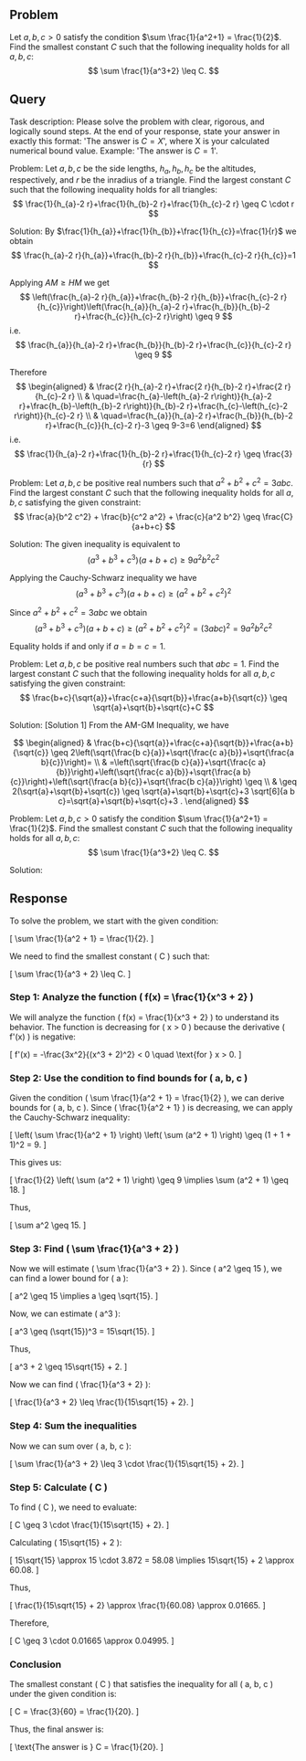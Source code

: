 ## Problem

Let $a, b, c > 0$ satisfy the condition $\sum \frac{1}{a^2+1} = \frac{1}{2}$. Find the smallest constant $C$ such that the following inequality holds for all $a, b, c$:
$$
\sum \frac{1}{a^3+2} \leq C.
$$

## Query

Task description: Please solve the problem with clear, rigorous, and logically sound steps. At the end of your response, state your answer in exactly this format: 'The answer is $C=X$', where X is your calculated numerical bound value. Example: 'The answer is $C=1$'.



Problem: Let $a, b, c$ be the side lengths, $h_{a}, h_{b}, h_{c}$ be the altitudes, respectively, and $r$ be the inradius of a triangle. Find the largest constant $C$ such that the following inequality holds for all triangles:
$$
\frac{1}{h_{a}-2 r}+\frac{1}{h_{b}-2 r}+\frac{1}{h_{c}-2 r} \geq C \cdot r
$$

Solution: By $\frac{1}{h_{a}}+\frac{1}{h_{b}}+\frac{1}{h_{c}}=\frac{1}{r}$ we obtain
$$
\frac{h_{a}-2 r}{h_{a}}+\frac{h_{b}-2 r}{h_{b}}+\frac{h_{c}-2 r}{h_{c}}=1
$$

Applying $A M \geq H M$ we get
$$
\left(\frac{h_{a}-2 r}{h_{a}}+\frac{h_{b}-2 r}{h_{b}}+\frac{h_{c}-2 r}{h_{c}}\right)\left(\frac{h_{a}}{h_{a}-2 r}+\frac{h_{b}}{h_{b}-2 r}+\frac{h_{c}}{h_{c}-2 r}\right) \geq 9
$$
i.e.
$$
\frac{h_{a}}{h_{a}-2 r}+\frac{h_{b}}{h_{b}-2 r}+\frac{h_{c}}{h_{c}-2 r} \geq 9
$$

Therefore
$$
\begin{aligned}
& \frac{2 r}{h_{a}-2 r}+\frac{2 r}{h_{b}-2 r}+\frac{2 r}{h_{c}-2 r} \\
& \quad=\frac{h_{a}-\left(h_{a}-2 r\right)}{h_{a}-2 r}+\frac{h_{b}-\left(h_{b}-2 r\right)}{h_{b}-2 r}+\frac{h_{c}-\left(h_{c}-2 r\right)}{h_{c}-2 r} \\
& \quad=\frac{h_{a}}{h_{a}-2 r}+\frac{h_{b}}{h_{b}-2 r}+\frac{h_{c}}{h_{c}-2 r}-3 \geq 9-3=6
\end{aligned}
$$
i.e.
$$
\frac{1}{h_{a}-2 r}+\frac{1}{h_{b}-2 r}+\frac{1}{h_{c}-2 r} \geq \frac{3}{r}
$$



Problem: Let $a, b, c$ be positive real numbers such that $a^2 + b^2 + c^2 = 3abc$. Find the largest constant $C$ such that the following inequality holds for all $a, b, c$ satisfying the given constraint:
$$
\frac{a}{b^2 c^2} + \frac{b}{c^2 a^2} + \frac{c}{a^2 b^2} \geq \frac{C}{a+b+c}
$$

Solution: The given inequality is equivalent to
$$
\left(a^{3}+b^{3}+c^{3}\right)(a+b+c) \geq 9 a^{2} b^{2} c^{2}
$$

Applying the Cauchy-Schwarz inequality we have
$$
\left(a^{3}+b^{3}+c^{3}\right)(a+b+c) \geq\left(a^{2}+b^{2}+c^{2}\right)^{2}
$$

Since $a^{2}+b^{2}+c^{2}=3 a b c$ we obtain
$$
\left(a^{3}+b^{3}+c^{3}\right)(a+b+c) \geq\left(a^{2}+b^{2}+c^{2}\right)^{2}=(3 a b c)^{2}=9 a^{2} b^{2} c^{2}
$$

Equality holds if and only if $a=b=c=1$.



Problem: Let $a, b, c$ be positive real numbers such that $a b c = 1$. Find the largest constant $C$ such that the following inequality holds for all $a, b, c$ satisfying the given constraint:
$$
\frac{b+c}{\sqrt{a}}+\frac{c+a}{\sqrt{b}}+\frac{a+b}{\sqrt{c}} \geq \sqrt{a}+\sqrt{b}+\sqrt{c}+C
$$

Solution: [Solution 1]
From the AM-GM Inequality, we have

$$
\begin{aligned}
& \frac{b+c}{\sqrt{a}}+\frac{c+a}{\sqrt{b}}+\frac{a+b}{\sqrt{c}} \geq 2\left(\sqrt{\frac{b c}{a}}+\sqrt{\frac{c a}{b}}+\sqrt{\frac{a b}{c}}\right)= \\
& =\left(\sqrt{\frac{b c}{a}}+\sqrt{\frac{c a}{b}}\right)+\left(\sqrt{\frac{c a}{b}}+\sqrt{\frac{a b}{c}}\right)+\left(\sqrt{\frac{a b}{c}}+\sqrt{\frac{b c}{a}}\right) \geq \\
& \geq 2(\sqrt{a}+\sqrt{b}+\sqrt{c}) \geq \sqrt{a}+\sqrt{b}+\sqrt{c}+3 \sqrt[6]{a b c}=\sqrt{a}+\sqrt{b}+\sqrt{c}+3 .
\end{aligned}
$$

Problem: Let $a, b, c > 0$ satisfy the condition $\sum \frac{1}{a^2+1} = \frac{1}{2}$. Find the smallest constant $C$ such that the following inequality holds for all $a, b, c$:
$$
\sum \frac{1}{a^3+2} \leq C.
$$

Solution:

## Response

To solve the problem, we start with the given condition:

\[
\sum \frac{1}{a^2 + 1} = \frac{1}{2}.
\]

We need to find the smallest constant \( C \) such that:

\[
\sum \frac{1}{a^3 + 2} \leq C.
\]

### Step 1: Analyze the function \( f(x) = \frac{1}{x^3 + 2} \)

We will analyze the function \( f(x) = \frac{1}{x^3 + 2} \) to understand its behavior. The function is decreasing for \( x > 0 \) because the derivative \( f'(x) \) is negative:

\[
f'(x) = -\frac{3x^2}{(x^3 + 2)^2} < 0 \quad \text{for } x > 0.
\]

### Step 2: Use the condition to find bounds for \( a, b, c \)

Given the condition \( \sum \frac{1}{a^2 + 1} = \frac{1}{2} \), we can derive bounds for \( a, b, c \). Since \( \frac{1}{a^2 + 1} \) is decreasing, we can apply the Cauchy-Schwarz inequality:

\[
\left( \sum \frac{1}{a^2 + 1} \right) \left( \sum (a^2 + 1) \right) \geq (1 + 1 + 1)^2 = 9.
\]

This gives us:

\[
\frac{1}{2} \left( \sum (a^2 + 1) \right) \geq 9 \implies \sum (a^2 + 1) \geq 18.
\]

Thus,

\[
\sum a^2 \geq 15.
\]

### Step 3: Find \( \sum \frac{1}{a^3 + 2} \)

Now we will estimate \( \sum \frac{1}{a^3 + 2} \). Since \( a^2 \geq 15 \), we can find a lower bound for \( a \):

\[
a^2 \geq 15 \implies a \geq \sqrt{15}.
\]

Now, we can estimate \( a^3 \):

\[
a^3 \geq (\sqrt{15})^3 = 15\sqrt{15}.
\]

Thus,

\[
a^3 + 2 \geq 15\sqrt{15} + 2.
\]

Now we can find \( \frac{1}{a^3 + 2} \):

\[
\frac{1}{a^3 + 2} \leq \frac{1}{15\sqrt{15} + 2}.
\]

### Step 4: Sum the inequalities

Now we can sum over \( a, b, c \):

\[
\sum \frac{1}{a^3 + 2} \leq 3 \cdot \frac{1}{15\sqrt{15} + 2}.
\]

### Step 5: Calculate \( C \)

To find \( C \), we need to evaluate:

\[
C \geq 3 \cdot \frac{1}{15\sqrt{15} + 2}.
\]

Calculating \( 15\sqrt{15} + 2 \):

\[
15\sqrt{15} \approx 15 \cdot 3.872 = 58.08 \implies 15\sqrt{15} + 2 \approx 60.08.
\]

Thus,

\[
\frac{1}{15\sqrt{15} + 2} \approx \frac{1}{60.08} \approx 0.01665.
\]

Therefore,

\[
C \geq 3 \cdot 0.01665 \approx 0.04995.
\]

### Conclusion

The smallest constant \( C \) that satisfies the inequality for all \( a, b, c \) under the given condition is:

\[
C = \frac{3}{60} = \frac{1}{20}.
\]

Thus, the final answer is:

\[
\text{The answer is } C = \frac{1}{20}.
\]